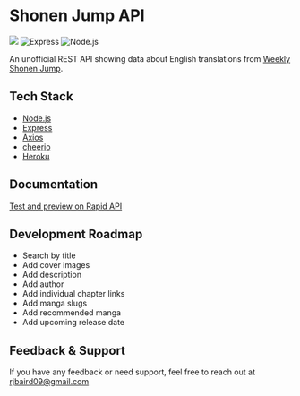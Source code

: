 
# Shonen Jump API
![](https://img.shields.io/github/package-json/v/Rjbaird/shonen-jump-api?style=for-the-badge)
![Express](https://img.shields.io/npm/v/express?color=gre&label=Express&logo=Express&style=for-the-badge)
![Node.js](https://img.shields.io/npm/v/nodemon?color=gre&label=Nodemon&logo=nodemon&style=for-the-badge)

An unofficial REST API showing data about English translations from [Weekly Shonen Jump](https://www.viz.com/shonenjump).

## Tech Stack

- [Node.js](https://nodejs.org/en/)
- [Express](https://expressjs.com/)
- [Axios](https://axios-http.com/)
- [cheerio](https://cheerio.js.org/)
- [Heroku](https://www.heroku.com/home)

## Documentation

[Test and preview on Rapid API](https://rapidapi.com/Rjbaird/api/unofficial-shonen-jump)

## Development Roadmap

- Search by title
- Add cover images
- Add description
- Add author
- Add individual chapter links
- Add manga slugs
- Add recommended manga
- Add upcoming release date


## Feedback & Support

If you have any feedback or need support, feel free to reach out at rjbaird09@gmail.com
